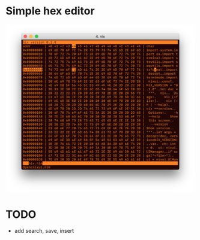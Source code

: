 # Simple hex editor

![sample image](img/sample.png "screen shot")

# TODO
- add search, save, insert